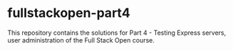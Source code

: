 # fullstackopen-part4
This repository contains the solutions for Part 4 - Testing Express servers, user administration of the Full Stack Open course.
